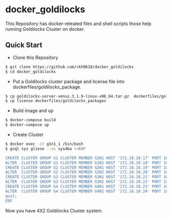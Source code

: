 # docker_goldilocks

This Repository has docker-releated files and shell scripts those help running Goldilocks Cluster on docker.

## Quick Start 

* Clone this Repository

```sh
$ git clone https://github.com/ckh0618/docker_goldilocks
$ cd docker_goldilocks 
```

* Put a Goldilocks cluster package and license file into dockerfiles/goldilocks_package. 

```sh
$ cp goldilocks-server-venus.3.1.9-linux-x86_64.tar.gz  dockerfiles/goldilocks_package
$ cp license dockerfiles/goldilocks_packages
``` 

* Build image and up 

```sh 
$ docker-compose build 
$ docker-compose up 
```

* Create Cluster 

```sh
$ docker exec -it g1n1_1 /bin/bash 
$ gsql sys gliese --as sysdba <<EOF

CREATE CLUSTER GROUP G1 CLUSTER MEMBER G1N1 HOST '172.18.18.17' PORT 10101; 
ALTER  CLUSTER GROUP G1 CLUSTER MEMBER G1N2 HOST '172.18.18.18' PORT 10101; 
CREATE CLUSTER GROUP G2 CLUSTER MEMBER G2N1 HOST '172.18.18.19' PORT 10101; 
ALTER  CLUSTER GROUP G2 CLUSTER MEMBER G2N2 HOST '172.18.18.20' PORT 10101; 
CREATE CLUSTER GROUP G3 CLUSTER MEMBER G3N1 HOST '172.18.18.21' PORT 10101; 
ALTER  CLUSTER GROUP G3 CLUSTER MEMBER G3N2 HOST '172.18.18.22' PORT 10101; 
CREATE CLUSTER GROUP G4 CLUSTER MEMBER G4N1 HOST '172.18.18.23' PORT 10101; 
ALTER  CLUSTER GROUP G4 CLUSTER MEMBER G4N2 HOST '172.18.18.24' PORT 10101; 
quit;
EOF 

```

Now you have 4X2 Goldilocks Cluster system. 
